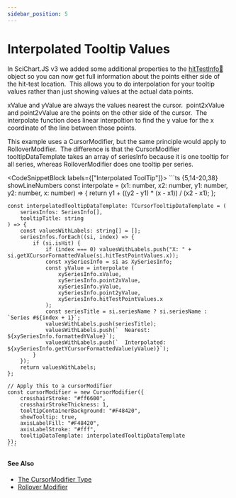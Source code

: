 ```yaml
---
sidebar_position: 5
---
```


# Interpolated Tooltip Values

In SciChart.JS v3 we added some additional properties to the [hitTestInfo:blue_book:](https://www.scichart.com/documentation/js/current/typedoc/classes/hittestinfo.html) object so you can now get full information about the points either side of the hit-test location.  This allows you to do interpolation for your tooltip values rather than just showing values at the actual data points. 

xValue and yValue are always the values nearest the cursor.  point2xValue and point2vValue are the points on the other side of the cursor.  The interpolate function does linear interpoltion to find the y value for the x coordinate of the line between those points.

This example uses a CursorModifier, but the same principle would apply to RolloverModifier.  The difference is that the CursorModifier tooltipDataTemplate takes an array of seriesInfo because it is one tooltip for all series, whereas RolloverModifier does one tooltip per series.

<CodeSnippetBlock labels={["Interpolated ToolTip"]}>
    ```ts {5,14-20,38} showLineNumbers
    const interpolate = (x1: number, x2: number, y1: number, y2: number, x: number) => {
        return y1 + ((y2 - y1) * (x - x1)) / (x2 - x1);
    };

    const interpolatedTooltipDataTemplate: TCursorTooltipDataTemplate = (
        seriesInfos: SeriesInfo[],
        tooltipTitle: string
    ) => {
        const valuesWithLabels: string[] = [];
        seriesInfos.forEach((si, index) => {
            if (si.isHit) {
                if (index === 0) valuesWithLabels.push("X: " + si.getXCursorFormattedValue(si.hitTestPointValues.x));
                const xySeriesInfo = si as XySeriesInfo;
                const yValue = interpolate (
                    xySeriesInfo.xValue,
                    xySeriesInfo.point2xValue,
                    xySeriesInfo.yValue,
                    xySeriesInfo.point2yValue,
                    xySeriesInfo.hitTestPointValues.x
                );
                const seriesTitle = si.seriesName ? si.seriesName : `Series #${index + 1}`;
                valuesWithLabels.push(seriesTitle);
                valuesWithLabels.push(`  Nearest: ${xySeriesInfo.formattedYValue}`);
                valuesWithLabels.push(`  Interpolated: ${xySeriesInfo.getYCursorFormattedValue(yValue)}`);
            }
        });
        return valuesWithLabels;
    };

    // Apply this to a cursorModifier
    const cursorModifier = new CursorModifier({
        crosshairStroke: "#ff6600",
        crosshairStrokeThickness: 1,
        tooltipContainerBackground: "#F48420",
        showTooltip: true,
        axisLabelFill: "#F48420",
        axisLabelStroke: "#fff",
        tooltipDataTemplate: interpolatedTooltipDataTemplate 
    });
    ```
</CodeSnippetBlock>

<CenteredImageWrapper
    src="/images/interpolatedTooltip.gif"
/>

#### See Also

* [The CursorModifier Type](/2d-charts/chart-modifier-api/cursor-modifier/cursor-modifier-overview)
* [Rollover Modifier](/2d-charts/chart-modifier-api/rollover-modifier)
